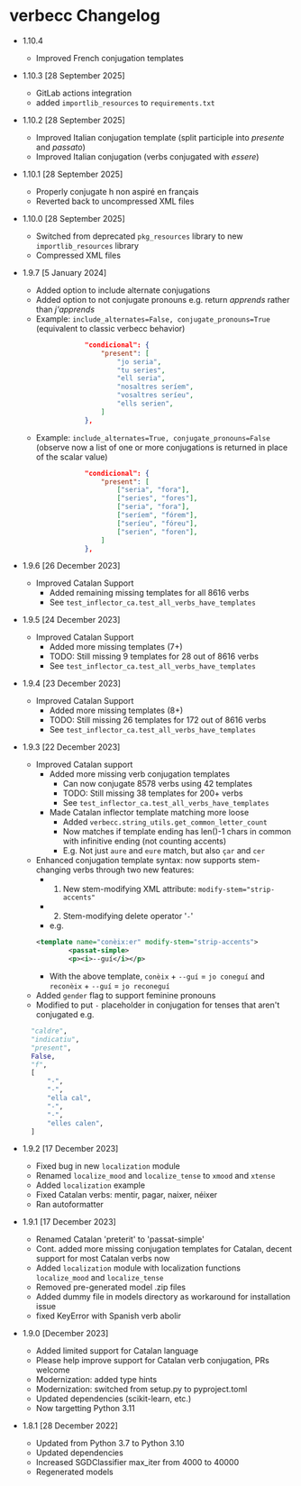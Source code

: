 # verbecc Changelog

- 1.10.4
  - Improved French conjugation templates

- 1.10.3 [28 September 2025]
  - GitLab actions integration
  - added `importlib_resources` to `requirements.txt`

- 1.10.2 [28 September 2025]
  - Improved Italian conjugation template (split participle into _presente_ and _passato_)
  - Improved Italian conjugation (verbs conjugated with _essere_)

- 1.10.1 [28 September 2025]
  - Properly conjugate h non aspiré en français
  - Reverted back to uncompressed XML files

- 1.10.0 [28 September 2025]
  - Switched from deprecated `pkg_resources` library to new `importlib_resources` library
  - Compressed XML files

- 1.9.7 [5 January 2024]
  - Added option to include alternate conjugations
  - Added option to not conjugate pronouns e.g. return _apprends_ rather than _j'apprends_
  - Example: `include_alternates=False, conjugate_pronouns=True` (equivalent to classic verbecc behavior)
    ```json
                "condicional": {
                    "present": [
                        "jo seria",
                        "tu series",
                        "ell seria",
                        "nosaltres seríem",
                        "vosaltres seríeu",
                        "ells serien",
                    ]
                },
    ```
  - Example: `include_alternates=True, conjugate_pronouns=False` (observe now a list of one or more conjugations is returned in place of the scalar value)
    ```json
                "condicional": {
                    "present": [
                        ["seria", "fora"],
                        ["series", "fores"],
                        ["seria", "fora"],
                        ["seríem", "fórem"],
                        ["seríeu", "fóreu"],
                        ["serien", "foren"],
                    ]
                },
    ```

- 1.9.6 [26 December 2023]
  - Improved Catalan Support
    - Added remaining missing templates for all 8616 verbs
    - See `test_inflector_ca.test_all_verbs_have_templates`

- 1.9.5 [24 December 2023]
  - Improved Catalan Support
    - Added more missing templates (7+)
    - TODO: Still missing 9 templates for 28 out of 8616 verbs
    - See `test_inflector_ca.test_all_verbs_have_templates`

- 1.9.4 [23 December 2023]
  - Improved Catalan Support
    - Added more missing templates (8+)
    - TODO: Still missing 26 templates for 172 out of 8616 verbs
    - See `test_inflector_ca.test_all_verbs_have_templates`

- 1.9.3 [22 December 2023]
  - Improved Catalan support
    - Added more missing verb conjugation templates
      - Can now conjugate 8578 verbs using 42 templates
      - TODO: Still missing 38 templates for 200+ verbs
      - See `test_inflector_ca.test_all_verbs_have_templates`
    - Made Catalan inflector template matching more loose
      - Added `verbecc.string_utils.get_common_letter_count`
      - Now matches if template ending has len()-1 chars in common with infinitive ending (not counting accents)
      - E.g. Not just `aure` and `eure` match, but also `çar` and `cer`
  - Enhanced conjugation template syntax: now supports stem-changing verbs through two new features:
    - 1. New stem-modifying XML attribute: `modify-stem="strip-accents"`
    - 2. Stem-modifying delete operator '`-`'
    - e.g. 
    ```xml
    <template name="conèix:er" modify-stem="strip-accents">
    		<passat-simple>
			<p><i>--guí</i></p>
    ```
    - With the above template, `conèix` + `--guí` = `jo coneguí` and `reconèix` + `--guí` = `jo reconeguí`
  - Added `gender` flag to support feminine pronouns
  - Modified to put `-` placeholder in conjugation for tenses that aren't conjugated e.g.
  ```python
    "caldre",
    "indicatiu",
    "present",
    False,
    "f",
    [
        "-",
        "-",
        "ella cal",
        "-",
        "-",
        "elles calen",
    ]
  ```

- 1.9.2 [17 December 2023]
  - Fixed bug in new `localization` module
  - Renamed `localize_mood` and `localize_tense` to `xmood` and `xtense`
  - Added `localization` example
  - Fixed Catalan verbs: mentir, pagar, naixer, néixer
  - Ran autoformatter

- 1.9.1 [17 December 2023]
  - Renamed Catalan 'preterit' to 'passat-simple'
  - Cont. added more missing conjugation templates for Catalan, decent support for most Catalan verbs now
  - Added `localization` module with localization functions `localize_mood` and `localize_tense`
  - Removed pre-generated model .zip files
  - Added dummy file in models directory as workaround for installation issue
  - fixed KeyError with Spanish verb abolir

- 1.9.0 [December 2023]
  - Added limited support for Catalan language
  - Please help improve support for Catalan verb conjugation, PRs welcome
  - Modernization: added type hints
  - Modernization: switched from setup.py to pyproject.toml
  - Updated dependencies (scikit-learn, etc.)
  - Now targetting Python 3.11

- 1.8.1 [28 December 2022]
  - Updated from Python 3.7 to Python 3.10
  - Updated dependencies
  - Increased SGDClassifier max_iter from 4000 to 40000
  - Regenerated models
